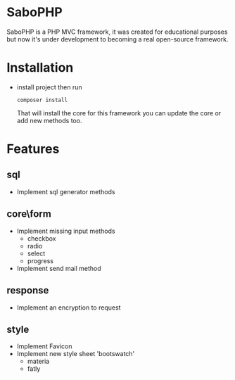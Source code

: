 # SaboPHP

SaboPHP is a PHP MVC framework, it was created for educational purposes but now it's under development to becoming a real open-source framework.

# Installation

* install project then run 
    
    ```composer install```

    That will install the core for this framework you can update the core or add new methods too.

# Features 

## sql

* Implement sql generator methods

## core\form

* Implement missing input methods 
    + checkbox 
    + radio
    + select
    + progress 
* Implement send mail method

## response
* Implement an encryption to request

## style
* Implement Favicon
* Implement new style sheet 'bootswatch'
    + materia
    + fatly

